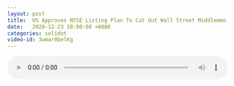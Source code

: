 ```yaml
---
layout: post
title:  US Approves NYSE Listing Plan To Cut Out Wall Street Middlemen
date:   2020-12-23 10:00:00 +0000
categories: solidot
video-id: 3wmar0belKg
---
```


<audio src="/assets/aebce84b3fae77203180e9ca26a6ef87.mp3" style="width: 100%;" controls></audio>

